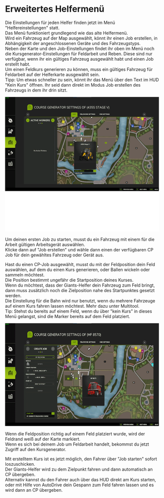 # Erweitertes Helfermenü

  
Die Einstellungen für jeden Helfer finden jetzt im Menü "Helfereinstellungen" statt.  
Das Menü funktioniert grundlegend wie das alte Helfermenü.  
Wird ein Fahrzeug auf der Map ausgewählt, könnt ihr einen Job erstellen, in Abhängigkeit der angeschlossenen Geräte und des Fahrzeugstyps.  
Neben der Karte und den Job-Einstellungen findet ihr oben im Menü noch die Kursgenerator-Einstellungen für Feldarbeit und Reben. Diese sind nur verfügbar, wenn ihr ein gültiges Fahrzeug ausgewählt habt und einen Job erstellt habt.  
Um einen Feldkurs generieren zu können, muss ein gültiges Fahrzeug für Feldarbeit auf der Helferkarte ausgewählt sein.  
Tipp: Um etwas schneller zu sein, könnt ihr das Menü über den Text im HUD "Kein Kurs" öffnen. Ihr seid dann direkt im Modus Job erstellen des Fahrzeugs in dem ihr drin sitzt.  


![Image](../assets/images/startjobmenuhelp_0_0_1024_895.png)

  
Um deinen ersten Job zu starten, musst du ein Fahrzeug mit einem für die Arbeit gültigen Arbeitsgerät auswählen.  
Klicke dann auf "Job erstellen" und wähle dann einen der verfügbaren CP Job für dein gewähltes Fahrzeug oder Gerät aus.  


  
Hast du einen CP-Job ausgewählt, musst du mit der Feldposition dein Feld auswählen, auf dem du einen Kurs generieren, oder Ballen wickeln oder sammeln möchtest.  
Die Position bestimmt ungefähr die Startposition deines Kurses.  
Wenn du möchtest, dass der Giants-Helfer dein Fahrzeug zum Feld bringt, dann muss zusätzlich noch die Zielposition nahe des Startpunktes gesetzt werden.  
Die Einstellung für die Bahn wird nur benutzt, wenn du mehrere Fahrzeuge auf einem Kurs fahren lassen möchtest. Mehr dazu unter Multitool.  
Tip: Stehst du bereits auf einem Feld, wenn du über "kein Kurs" in dieses Menü gelangst, sind die Marker bereits auf dem Feld platziert.  


![Image](../assets/images/readyjobmenuhelp_0_0_765_510.png)

  
Wenn die Feldposition richtig auf einem Feld platziert wurde, wird der Feldrand weiß auf der Karte markiert.  
Wenn es sich bei deinem Job um Feldarbeit handelt, bekommst du jetzt Zugriff auf den Kursgenerator.  


  
Mit erstelltem Kurs ist es jetzt möglich, den Fahrer über "Job starten" sofort loszuschicken.  
Der Giants-Helfer wird zu dem Zielpunkt fahren und dann automatisch an CP übergeben.  
Alternativ kannst du den Fahrer auch über das HUD direkt am Kurs starten, oder mit Hilfe von AutoDrive dein Gespann zum Feld fahren lassen und es wird dann an CP übergeben.  


